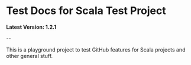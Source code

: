 # Test Docs for Scala Test Project

**Latest Version: 1.2.1**

--

This is a playground project to test GitHub features for Scala projects and other general stuff.